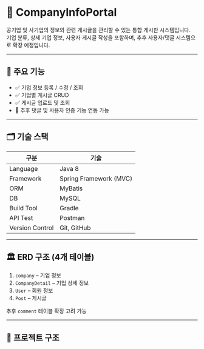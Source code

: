 # 🏢 CompanyInfoPortal

공기업 및 사기업의 정보와 관련 게시글을 관리할 수 있는 통합 게시판 시스템입니다.  
기업 분류, 상세 기업 정보, 사용자 게시글 작성을 포함하며, 추후 사용자/댓글 시스템으로 확장 예정입니다.

---

## 📌 주요 기능

- ✅ 기업 정보 등록 / 수정 / 조회
- ✅ 기업별 게시글 CRUD
- ✅ 게시글 업로드 및 조회
- 🔄 추후 댓글 및 사용자 인증 기능 연동 가능

---

## 🗂️ 기술 스택

| 구분 | 기술 |
|------|------|
| Language | Java 8 |
| Framework | Spring Framework (MVC) |
| ORM | MyBatis |
| DB | MySQL  |
| Build Tool | Gradle |
| API Test | Postman |
| Version Control | Git, GitHub |

---

## 🏛️ ERD 구조 (4개 테이블)

1. `company` – 기업 정보
2. `CompanyDetail` – 기업 상세 정보
3. `User` – 회원 정보
4. `Post` – 게시글 

추후 `comment` 테이블 확장 고려 가능

---

## 📁 프로젝트 구조
